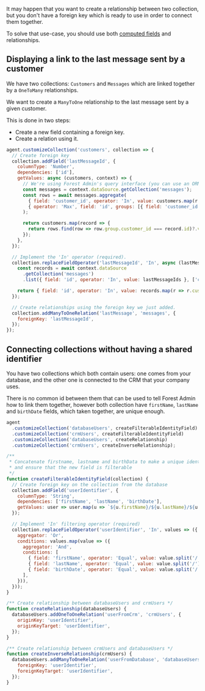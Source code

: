 It may happen that you want to create a relationship between two collection, but you don't have a foreign key which is ready to use in order to connect them together.

To solve that use-case, you should use both [computed fields](../fields/computed.md) and relationships.

## Displaying a link to the last message sent by a customer

We have two collections: `Customers` and `Messages` which are linked together by a `OneToMany` relationships.

We want to create a `ManyToOne` relationship to the last message sent by a given customer.

This is done in two steps:

- Create a new field containing a foreign key.
- Create a relation using it.

```javascript
agent.customizeCollection('customers', collection => {
  // Create foreign key
  collection.addField('lastMessageId', {
    columnType: 'Number',
    dependencies: ['id'],
    getValues: async (customers, context) => {
      // We're using Forest Admin's query interface (you can use an ORM or a plain SQL query)
      const messages = context.dataSource.getCollection('messages');
      const rows = await messages.aggregate(
        { field: 'customer_id', operator: 'In', value: customers.map(r => r.id) },
        { operator: 'Max', field: 'id', groups: [{ field: 'customer_id' }] },
      );

      return customers.map(record => {
        return rows.find(row => row.group.customer_id === record.id)?.value ?? null;
      });
    },
  });

  // Implement the 'In' operator (required).
  collection.replaceFieldOperator('lastMessageId', 'In', async (lastMessageIds, context) => {
    const records = await context.dataSource
      .getCollection('messages')
      .list({ field: 'id', operator: 'In', value: lastMessageIds }, ['customer_id']);

    return { field: 'id', operator: 'In', value: records.map(r => r.customer_id) };
  });

  // Create relationships using the foreign key we just added.
  collection.addManyToOneRelation('lastMessage', 'messages', {
    foreignKey: 'lastMessageId',
  });
});
```

## Connecting collections without having a shared identifier

You have two collections which both contain users: one comes from your database, and the other one is connected to the CRM that your company uses.

There is no common id between them that can be used to tell Forest Admin how to link them together, however both collection have `firstName`, `lastName` and `birthDate` fields, which taken together, are unique enough.

```javascript
agent
  .customizeCollection('databaseUsers', createFilterableIdentityField)
  .customizeCollection('crmUsers', createFilterableIdentityField)
  .customizeCollection('databaseUsers', createRelationship)
  .customizeCollection('crmUsers', createInverseRelationship);

/**
 * Concatenate firstname, lastname and birthData to make a unique identifier
 * and ensure that the new field is filterable
 */
function createFilterableIdentityField(collection) {
  // Create foreign key on the collection from the database
  collection.addField('userIdentifier', {
    columnType: 'String',
    dependencies: ['firstName', 'lastName', 'birthDate'],
    getValues: user => user.map(u => `${u.firstName}/${u.lastName}/${u.birthDate}`),
  });

  // Implement 'In' filtering operator (required)
  collection.replaceFieldOperator('userIdentifier', 'In', values => ({
    aggregator: 'Or',
    conditions: values.map(value => ({
      aggregator: 'And',
      conditions: [
        { field: 'firstName', operator: 'Equal', value: value.split('/')[0] },
        { field: 'lastName', operator: 'Equal', value: value.split('/')[1] },
        { field: 'birthDate', operator: 'Equal', value: value.split('/')[2] },
      ],
    })),
  }));
}

/** Create relationship between databaseUsers and crmUsers */
function createRelationship(databaseUsers) {
  databaseUsers.addOneToOneRelation('userFromCrm', 'crmUsers', {
    originKey: 'userIdentifier',
    originKeyTarget: 'userIdentifier',
  });
}

/** Create relationship between crmUsers and databaseUsers */
function createInverseRelationship(crmUsers) {
  databaseUsers.addManyToOneRelation('userFromDatabase', 'databaseUsers', {
    foreignKey: 'userIdentifier',
    foreignKeyTarget: 'userIdentifier',
  });
}
```
